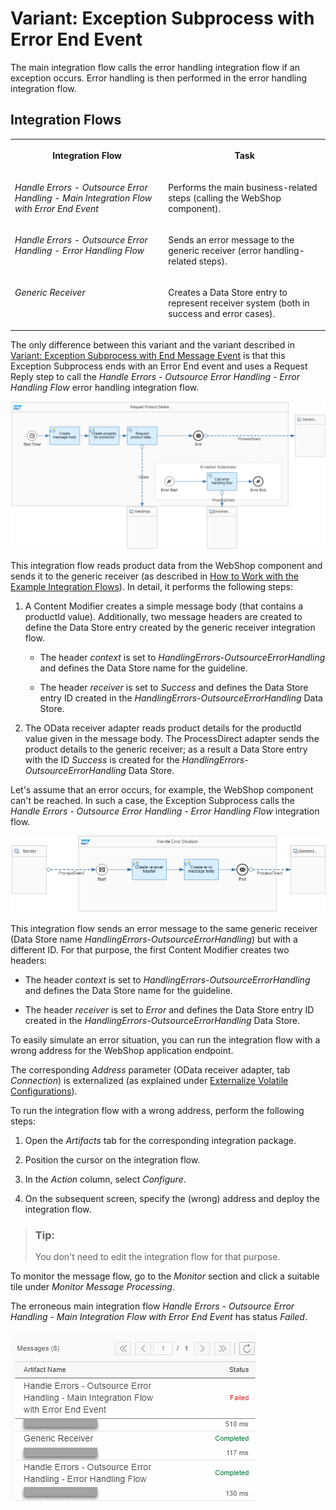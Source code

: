 <!-- loio35262c9e300f4592b54b66db60ac5232 -->

# Variant: Exception Subprocess with Error End Event

The main integration flow calls the error handling integration flow if an exception occurs. Error handling is then performed in the error handling integration flow.



<a name="loio35262c9e300f4592b54b66db60ac5232__section_cvt_flw_lkb"/>

## Integration Flows


<table>
<tr>
<th valign="top">

Integration Flow

</th>
<th valign="top">

Task

</th>
</tr>
<tr>
<td valign="top">

*Handle Errors - Outsource Error Handling - Main Integration Flow with Error End Event*

</td>
<td valign="top">

Performs the main business-related steps \(calling the WebShop component\).

</td>
</tr>
<tr>
<td valign="top">

*Handle Errors - Outsource Error Handling - Error Handling Flow*

</td>
<td valign="top">

Sends an error message to the generic receiver \(error handling-related steps\).

</td>
</tr>
<tr>
<td valign="top">

*Generic Receiver*

</td>
<td valign="top">

Creates a Data Store entry to represent receiver system \(both in success and error cases\).

</td>
</tr>
</table>

The only difference between this variant and the variant described in [Variant: Exception Subprocess with End Message Event](variant-exception-subprocess-with-end-message-event-c830df7.md) is that this Exception Subprocess ends with an Error End event and uses a Request Reply step to call the *Handle Errors - Outsource Error Handling - Error Handling Flow* error handling integration flow.

![](images/Error_Handling_Outsource_error_end_a887fe7.png)

This integration flow reads product data from the WebShop component and sends it to the generic receiver \(as described in [How to Work with the Example Integration Flows](how-to-work-with-the-example-integration-flows-03e6959.md)\). In detail, it performs the following steps:

1.  A Content Modifier creates a simple message body \(that contains a productId value\). Additionally, two message headers are created to define the Data Store entry created by the generic receiver integration flow.

    -   The header *context* is set to *HandlingErrors-OutsourceErrorHandling* and defines the Data Store name for the guideline.

    -   The header *receiver* is set to *Success* and defines the Data Store entry ID created in the *HandlingErrors-OutsourceErrorHandling* Data Store.


2.  The OData receiver adapter reads product details for the productId value given in the message body. The ProcessDirect adapter sends the product details to the generic receiver; as a result a Data Store entry with the ID *Success* is created for the *HandlingErrors-OutsourceErrorHandling* Data Store.


Let's assume that an error occurs, for example, the WebShop component can't be reached. In such a case, the Exception Subprocess calls the *Handle Errors - Outsource Error Handling - Error Handling Flow* integration flow.

![](images/Error_handling_outsource_error_handling_flow_e66df61.png)

This integration flow sends an error message to the same generic receiver \(Data Store name *HandlingErrors-OutsourceErrorHandling*\) but with a different ID. For that purpose, the first Content Modifier creates two headers:

-   The header *context* is set to *HandlingErrors-OutsourceErrorHandling* and defines the Data Store name for the guideline.

-   The header *receiver* is set to *Error* and defines the Data Store entry ID created in the *HandlingErrors-OutsourceErrorHandling* Data Store.




To easily simulate an error situation, you can run the integration flow with a wrong address for the WebShop application endpoint.

The corresponding *Address* parameter \(OData receiver adapter, tab *Connection*\) is externalized \(as explained under [Externalize Volatile Configurations](externalize-volatile-configurations-300277d.md)\).

To run the integration flow with a wrong address, perform the following steps:

1.  Open the *Artifacts* tab for the corresponding integration package.

2.  Position the cursor on the integration flow.

3.  In the *Action* column, select *Configure*.

4.  On the subsequent screen, specify the \(wrong\) address and deploy the integration flow.


> ### Tip:  
> You don't need to edit the integration flow for that purpose.



To monitor the message flow, go to the *Monitor* section and click a suitable tile under *Monitor Message Processing*.

The erroneous main integration flow *Handle Errors - Outsource Error Handling - Main Integration Flow with Error End Event* has status *Failed*.

![](images/Monitoring_Error_End_245e6e5.png)

